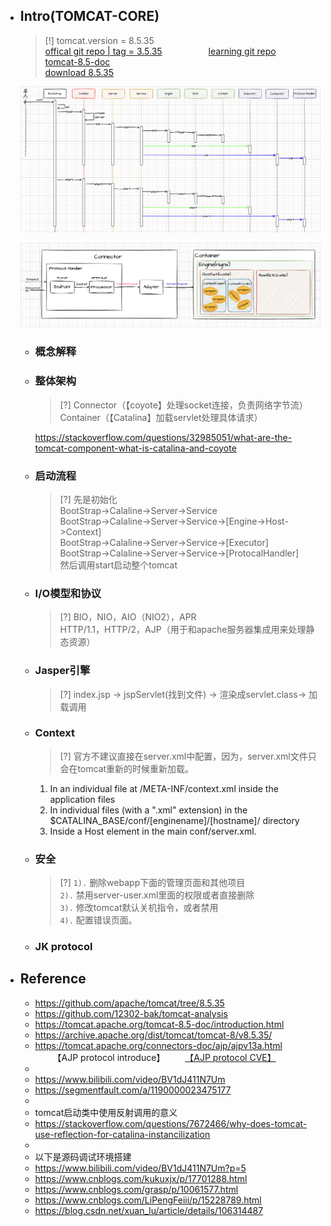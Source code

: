 * ## Intro(TOMCAT-CORE)

    > [!] tomcat.version = 8.5.35 
    <br> [offical git repo | tag = 3.5.35](https://github.com/apache/tomcat/tree/8.5.35)  <span style='padding-left:5em' /> [learning git repo](https://github.com/12302-bak/tomcat-analysis)
    <br> [tomcat-8.5-doc](https://tomcat.apache.org/tomcat-8.5-doc/introduction.html)
    <br> [download 8.5.35](https://archive.apache.org/dist/tomcat/tomcat-8/v8.5.35/)

    ![](/.images/doc/framework/tomcat/core/tomcat-process-01.png ':size=100%')

    ![](/.images/doc/framework/tomcat/core/tomcat-process-02.png ':size=100%')

    + ### 概念解释
    
    + ### 整体架构

        > [?] Connector（【coyote】处理socket连接，负责网络字节流）
        <br> Container（【Catalina】加载servlet处理具体请求）

        https://stackoverflow.com/questions/32985051/what-are-the-tomcat-component-what-is-catalina-and-coyote

    + ### 启动流程

        > [?] 先是初始化
        <br>BootStrap->Calaline->Server->Service
        <br>BootStrap->Calaline->Server->Service->[Engine->Host->Context]
        <br>BootStrap->Calaline->Server->Service->[Executor]
        <br>BootStrap->Calaline->Server->Service->[ProtocalHandler]
        <br>然后调用start启动整个tomcat

    + ### I/O模型和协议

        > [?] BIO，NIO，AIO（NIO2），APR
        <br>HTTP/1.1，HTTP/2，AJP（用于和apache服务器集成用来处理静态资源）

    + ### Jasper引擎

        > [?] index.jsp -> jspServlet(找到文件) -> 渲染成servlet.class-> 加载调用

    + ### Context
    
        > [?] 官方不建议直接在server.xml中配置，因为，server.xml文件只会在tomcat重新的时候重新加载。

        1. In an individual file at /META-INF/context.xml inside the application files
        2. In individual files (with a ".xml" extension) in the $CATALINA_BASE/conf/[enginename]/[hostname]/ directory
        3. Inside a Host element in the main conf/server.xml.

    + ### 安全

        > [?] `1).` 删除webapp下面的管理页面和其他项目
        <br>`2).` 禁用server-user.xml里面的权限或者直接删除
        <br>`3).` 修改tomcat默认关机指令，或者禁用
        <br>`4).` 配置错误页面。

    + ### JK protocol


* ## Reference

    + https://github.com/apache/tomcat/tree/8.5.35
    + https://github.com/12302-bak/tomcat-analysis
    + https://tomcat.apache.org/tomcat-8.5-doc/introduction.html
    + https://archive.apache.org/dist/tomcat/tomcat-8/v8.5.35/
    + https://tomcat.apache.org/connectors-doc/ajp/ajpv13a.html <span style='padding-left: 2em'>【AJP protocol introduce】</span>  <span style='padding-left: 2em'>[【AJP protocol CVE】](https://yq1ng.github.io/2021/05/19/cve-2020-1938-you-ling-mao-ghostcat-tomcat-ajp-xie-yi-ren-yi-wen-jian-du-qu-jsp-wen-jian-bao-han-lou-dong-fen-xi/)</span>
    + 
    + https://www.bilibili.com/video/BV1dJ411N7Um
    + https://segmentfault.com/a/1190000023475177
    + 
    + tomcat启动类中使用反射调用的意义
    + https://stackoverflow.com/questions/7672466/why-does-tomcat-use-reflection-for-catalina-instancilization
    + 
    + 以下是源码调试环境搭建
    + https://www.bilibili.com/video/BV1dJ411N7Um?p=5
    + https://www.cnblogs.com/kukuxjx/p/17701288.html
    + https://www.cnblogs.com/grasp/p/10061577.html
    + https://www.cnblogs.com/LiPengFeiii/p/15228789.html
    + https://blog.csdn.net/xuan_lu/article/details/106314487